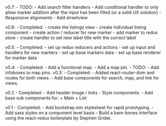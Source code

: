 v0.7: 
	- TODO:
		- Add search filter handlers
		- Add conditional handler to only allow marker addition after the input has been filled (or a solid UX solution)
		- Responsive alignments
		- Add streetview

v0.6:
	- Completed:
		- create the listings view
		- create individual listing component
		- create action / reducer for new marker - add marker to redux store
		- create handler to set new label title with the correct label 

v0.5:
	- Completed:
		- set up redux reducers and actions
		- set up input and handlers for new markers
		- set up base markers data
		- set up base renderer for marker data

v0.4: 
	- Completed:
		- Add a functional map.
		- Add a map pin.
	- TODO:
		- Add infoboxes to map pins.
v0.3: 
	- Completed:
		- Added react-router-dom and routes for both views.
		- Add base components for search, map, and link for views.

v0.2
	- Completed:
		- Add header image / links
		- Style components.
		- Add base sub components for:
			+ Main
			+ List
			
v0.1
    - Completed:
        - Add bootstrap.min stylesheet for rapid prototyping.
        - Add sass styles on a component level basis
        - Build a bare-bones interface using the react-redux boilerplate by Stephen Grider.

         